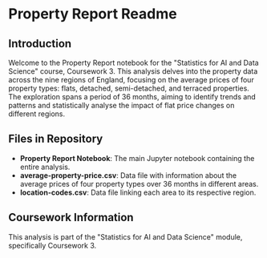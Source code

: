 # Property Report Readme

## Introduction

Welcome to the Property Report notebook for the "Statistics for AI and Data Science" course, Coursework 3.
This analysis delves into the property data across the nine regions of England,
focusing on the average prices of four property types: flats, detached, semi-detached, and terraced properties.
The exploration spans a period of 36 months, aiming to identify trends and patterns 
and statistically analyse the impact of flat price changes on different regions.

## Files in Repository

- **Property Report Notebook**: The main Jupyter notebook containing the entire analysis.
- **average-property-price.csv**: Data file with information about the average prices of four property types over 36 months in different areas.
- **location-codes.csv**: Data file linking each area to its respective region.
  
## Coursework Information

This analysis is part of the "Statistics for AI and Data Science" module, specifically Coursework 3.
